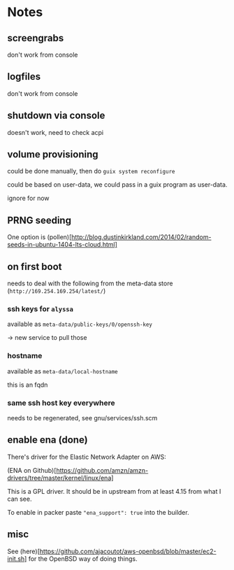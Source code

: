 # Notes

## screengrabs

don't work from console

## logfiles

don't work from console

## shutdown via console

doesn't work, need to check acpi

## volume provisioning

could be done manually, then do `guix system reconfigure`

could be based on user-data, we could pass in a guix program as
user-data.

ignore for now

## PRNG seeding

One option is
(pollen)[http://blog.dustinkirkland.com/2014/02/random-seeds-in-ubuntu-1404-lts-cloud.html]

## on first boot

needs to deal with the following from the meta-data store
(`http://169.254.169.254/latest/`)

### ssh keys for `alyssa`

available as `meta-data/public-keys/0/openssh-key`

-> new service to pull those

### hostname

available as `meta-data/local-hostname`

this is an fqdn

### same ssh host key everywhere

needs to be regenerated, see gnu/services/ssh.scm

## enable ena (done)

There's driver for the Elastic Network Adapter on AWS:

(ENA on Github)[https://github.com/amzn/amzn-drivers/tree/master/kernel/linux/ena]

This is a GPL driver. It should be in upstream from at least 4.15 from
what I can see.

To enable in packer paste `"ena_support": true` into the builder.

## misc

See
(here)[https://github.com/ajacoutot/aws-openbsd/blob/master/ec2-init.sh]
for the OpenBSD way of doing things.
